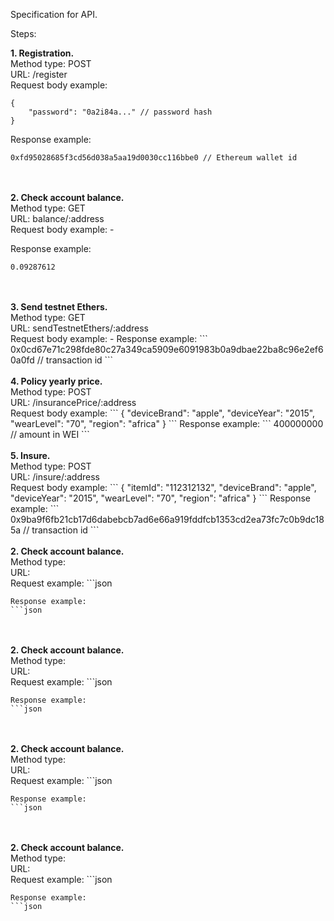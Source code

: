 Specification for API.

Steps:

<b>1. Registration.</b><br/>
Method type: POST<br/>
URL: /register<br/>
Request body example:
```
{
	"password": "0a2i84a..." // password hash
}
```
Response example:
```
0xfd95028685f3cd56d038a5aa19d0030cc116bbe0 // Ethereum wallet id
```
<br/>
<br/>
<b>2. Check account balance.</b><br/>
Method type: GET<br/>
URL: balance/:address <br/>
Request body example: 
-

Response example:
```
0.09287612
```
<br/>
<br/>
<b>3. Send testnet Ethers.</b><br/>
Method type: GET <br/>
URL: sendTestnetEthers/:address <br/>
Request body example:
-
Response example:
```
0x0cd67e71c298fde80c27a349ca5909e6091983b0a9dbae22ba8c96e2ef60a0fd // transaction id
```
<br/>
<br/>
<b>4. Policy yearly price.</b><br/>
Method type: POST<br/>
URL: /insurancePrice/:address<br/>
Request body example:
```
{
  "deviceBrand": "apple",
  "deviceYear": "2015",
  "wearLevel": "70",
  "region": "africa"
}
```
Response example:
```
400000000 // amount in WEI
```
<br/>
<br/>
<b>5. Insure.</b><br/>
Method type: POST<br/>
URL: /insure/:address<br/>
Request body example:
```
{
  "itemId": "112312132",
  "deviceBrand": "apple",
  "deviceYear": "2015",
  "wearLevel": "70",
  "region": "africa"
}
```
Response example:
```
0x9ba9f6fb21cb17d6dabebcb7ad6e66a919fddfcb1353cd2ea73fc7c0b9dc185a // transaction id
```
<br/>
<br/>
<b>2. Check account balance.</b><br/>
Method type: <br/>
URL: <br/>
Request example:
```json

```
Response example:
```json

```
<br/>
<br/>
<b>2. Check account balance.</b><br/>
Method type: <br/>
URL: <br/>
Request example:
```json

```
Response example:
```json

```
<br/>
<br/>
<b>2. Check account balance.</b><br/>
Method type: <br/>
URL: <br/>
Request example:
```json

```
Response example:
```json

```
<br/>
<br/>
<b>2. Check account balance.</b><br/>
Method type: <br/>
URL: <br/>
Request example:
```json

```
Response example:
```json

```
